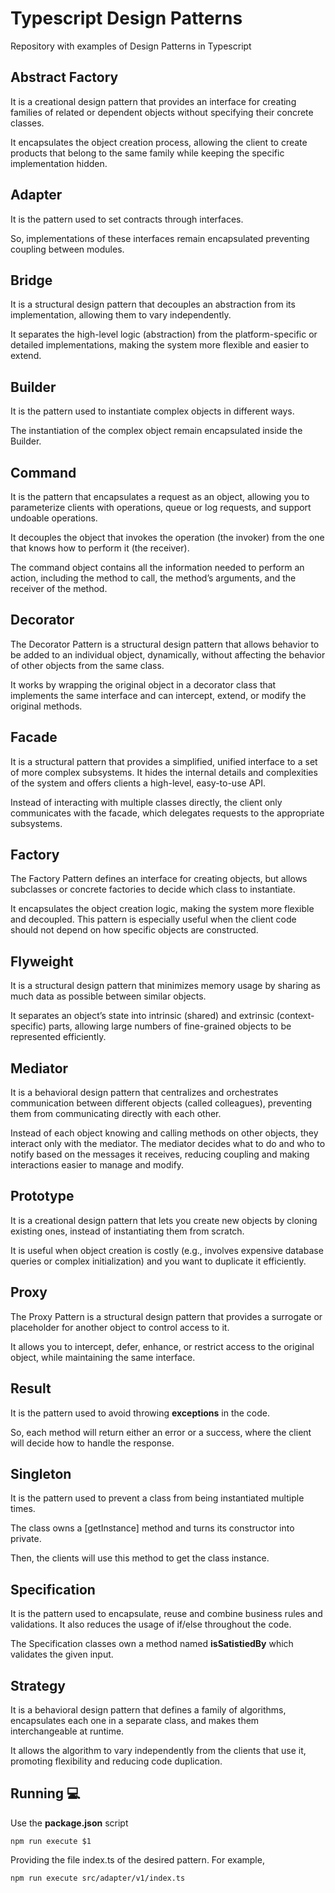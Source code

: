 # Typescript Design Patterns
Repository with examples of Design Patterns in Typescript

## Abstract Factory
It is a creational design pattern that provides an interface for creating families of related or dependent objects without specifying their concrete classes.

It encapsulates the object creation process, allowing the client to create products that belong to the same family while keeping the specific implementation hidden.

## Adapter
It is the pattern used to set contracts through interfaces.

So, implementations of these interfaces remain encapsulated preventing coupling between modules.

## Bridge
It is a structural design pattern that decouples an abstraction from its implementation, allowing them to vary independently.

It separates the high-level logic (abstraction) from the platform-specific or detailed implementations, making the system more flexible and easier to extend.

## Builder
It is the pattern used to instantiate complex objects in different ways.

The instantiation of the complex object remain encapsulated inside the Builder.

## Command
It is the pattern that encapsulates a request as an object, allowing you to parameterize clients with operations, queue or log requests, and support undoable operations.

It decouples the object that invokes the operation (the invoker) from the one that knows how to perform it (the receiver).

The command object contains all the information needed to perform an action, including the method to call, the method’s arguments, and the receiver of the method.

## Decorator
The Decorator Pattern is a structural design pattern that allows behavior to be added to an individual object, dynamically, without affecting the behavior of other objects from the same class.

It works by wrapping the original object in a decorator class that implements the same interface and can intercept, extend, or modify the original methods.

## Facade
It is a structural pattern that provides a simplified, unified interface to a set of more complex subsystems.
It hides the internal details and complexities of the system and offers clients a high-level, easy-to-use API.

Instead of interacting with multiple classes directly, the client only communicates with the facade, which delegates requests to the appropriate subsystems.

## Factory
The Factory Pattern defines an interface for creating objects, but allows subclasses or concrete factories to decide which class to instantiate.

It encapsulates the object creation logic, making the system more flexible and decoupled. This pattern is especially useful when the client code should not depend on how specific objects are constructed.

## Flyweight
It is a structural design pattern that minimizes memory usage by sharing as much data as possible between similar objects.

It separates an object’s state into intrinsic (shared) and extrinsic (context-specific) parts, allowing large numbers of fine-grained objects to be represented efficiently.

## Mediator
It is a behavioral design pattern that centralizes and orchestrates communication between different objects (called colleagues), preventing them from communicating directly with each other.

Instead of each object knowing and calling methods on other objects, they interact only with the mediator.
The mediator decides what to do and who to notify based on the messages it receives, reducing coupling and making interactions easier to manage and modify.

## Prototype
It is a creational design pattern that lets you create new objects by cloning existing ones, instead of instantiating them from scratch.

It is useful when object creation is costly (e.g., involves expensive database queries or complex initialization) and you want to duplicate it efficiently.

## Proxy
The Proxy Pattern is a structural design pattern that provides a surrogate or placeholder for another object to control access to it.

It allows you to intercept, defer, enhance, or restrict access to the original object, while maintaining the same interface.

## Result
It is the pattern used to avoid throwing **exceptions** in the code.

So, each method will return either an error or a success, where the client will decide how to handle the response.

## Singleton
It is the pattern used to prevent a class from being instantiated multiple times.

The class owns a [getInstance] method and turns its constructor into private.

Then, the clients will use this method to get the class instance.

## Specification
It is the pattern used to encapsulate, reuse and combine business rules and validations. It also reduces the usage of if/else throughout the code.

The Specification classes own a method named **isSatistiedBy** which validates the given input.

## Strategy
It is a behavioral design pattern that defines a family of algorithms, encapsulates each one in a separate class, and makes them interchangeable at runtime.

It allows the algorithm to vary independently from the clients that use it, promoting flexibility and reducing code duplication.

## Running :computer:
Use the **package.json** script

``` shell
npm run execute $1
```

Providing the file index.ts of the desired pattern. For example,

``` shell
npm run execute src/adapter/v1/index.ts
```
